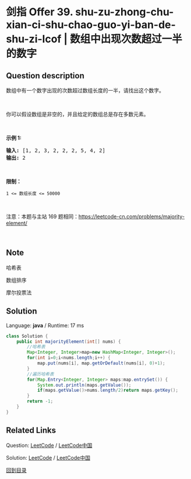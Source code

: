 ﻿# 剑指 Offer 39. shu-zu-zhong-chu-xian-ci-shu-chao-guo-yi-ban-de-shu-zi-lcof | 数组中出现次数超过一半的数字

## Question description

<!--If you want to use the English description, use English description is not available for the problem. Please switch to Chinese. instead-->
<p>数组中有一个数字出现的次数超过数组长度的一半，请找出这个数字。</p>

<p>&nbsp;</p>

<p>你可以假设数组是非空的，并且给定的数组总是存在多数元素。</p>

<p>&nbsp;</p>

<p><strong>示例&nbsp;1:</strong></p>

<pre><strong>输入:</strong> [1, 2, 3, 2, 2, 2, 5, 4, 2]
<strong>输出:</strong> 2</pre>

<p>&nbsp;</p>

<p><strong>限制：</strong></p>

<p><code>1 &lt;= 数组长度 &lt;= 50000</code></p>

<p>&nbsp;</p>

<p>注意：本题与主站 169 题相同：<a href="https://leetcode-cn.com/problems/majority-element/">https://leetcode-cn.com/problems/majority-element/</a></p>

<p>&nbsp;</p>


## Note

哈希表



数组排序





摩尔投票法


## Solution

Language: **java**  /  Runtime: 17 ms

```java
class Solution {
    public int majorityElement(int[] nums) {
        //哈希表
        Map<Integer, Integer>map=new HashMap<Integer, Integer>();
        for(int i=0;i<nums.length;i++) {
            map.put(nums[i], map.getOrDefault(nums[i], 0)+1);
        }
        //遍历哈希表
        for(Map.Entry<Integer, Integer> maps:map.entrySet()) {
            System.out.println(maps.getValue());
            if(maps.getValue()>nums.length/2)return maps.getKey();
        }
        return -1;
    }
}
```



## Related Links

Question: [LeetCode](https://leetcode.com/problems/shu-zu-zhong-chu-xian-ci-shu-chao-guo-yi-ban-de-shu-zi-lcof/description/)  /  [LeetCode中国](https://leetcode-cn.com/problems/shu-zu-zhong-chu-xian-ci-shu-chao-guo-yi-ban-de-shu-zi-lcof/description/)

Solution: [LeetCode](https://leetcode.com/articles/shu-zu-zhong-chu-xian-ci-shu-chao-guo-yi-ban-de-shu-zi-lcof/)  /  [LeetCode中国](https://leetcode-cn.com/articles/shu-zu-zhong-chu-xian-ci-shu-chao-guo-yi-ban-de-shu-zi-lcof/)

[回到目录](../README.md)
